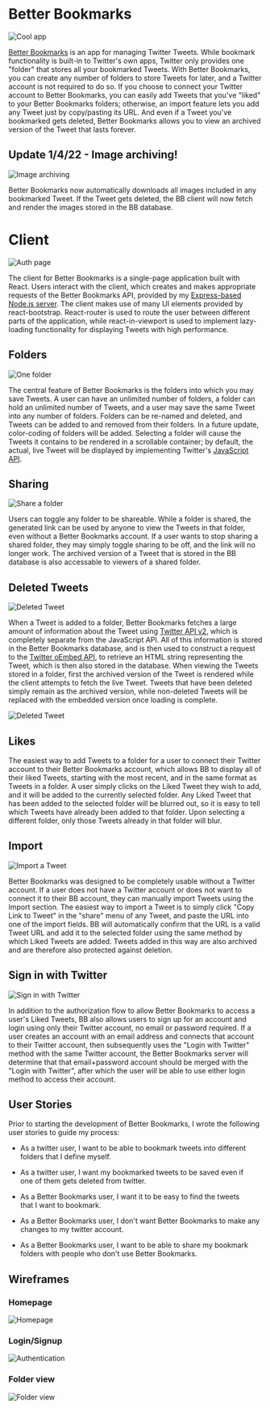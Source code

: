 # Better Bookmarks
![Cool app](https://i.imgur.com/Xo8d2Zf.png)

[Better Bookmarks](https://jonah-saltzman.github.io/better-bookmarks/) is an app for managing Twitter Tweets. While bookmark functionality is built-in to Twitter's own apps, Twitter only provides one "folder" that stores all your bookmarked Tweets. With Better Bookmarks, you can create any number of folders to store Tweets for later, and a Twitter account is not required to do so. If you choose to connect your Twitter account to Better Bookmarks, you can easily add Tweets that you've "liked" to your Better Bookmarks folders; otherwise, an import feature lets you add any Tweet just by copy/pasting its URL. And even if a Tweet you've bookmarked gets deleted, Better Bookmarks allows you to view an archived version of the Tweet that lasts forever.

## Update 1/4/22 - Image archiving!
![Image archiving](https://i.imgur.com/6euuApL.png)

Better Bookmarks now automatically downloads all images included in any bookmarked Tweet. If the Tweet gets deleted, the BB client will now fetch and render the images stored in the BB database.

# Client
![Auth page](https://i.imgur.com/ODPpIkX.png)

The client for Better Bookmarks is a single-page application built with React. Users interact with the client, which creates and makes appropriate requests of the Better Bookmarks API, provided by my [Express-based Node.js server](https://github.com/jonah-saltzman/bookmarks-plus). The client makes use of many UI elements provided by react-bootstrap. React-router is used to route the user between different parts of the application, while react-in-viewport is used to implement lazy-loading functionality for displaying Tweets with high performance.

## Folders
![One folder](https://i.imgur.com/0h8hoSU.png)

The central feature of Better Bookmarks is the folders into which you may save Tweets. A user can have an unlimited number of folders, a folder can hold an unlimited number of Tweets, and a user may save the same Tweet into any number of folders. Folders can be re-named and deleted, and Tweets can be added to and removed from their folders. In a future update, color-coding of folders will be added. Selecting a folder will cause the Tweets it contains to be rendered in a scrollable container; by default, the actual, live Tweet will be displayed by implementing Twitter's [JavaScript API](https://developer.twitter.com/en/docs/twitter-for-websites/javascript-api/guides/scripting-factory-functions).

## Sharing
![Share a folder](https://i.imgur.com/urY6FFz.png)

Users can toggle any folder to be shareable. While a folder is shared, the generated link can be used by anyone to view the Tweets in that folder, even without a Better Bookmarks account. If a user wants to stop sharing a shared folder, they may simply toggle sharing to be off, and the link will no longer work. The archived version of a Tweet that is stored in the BB database is also accessable to viewers of a shared folder.

## Deleted Tweets
![Deleted Tweet](https://i.imgur.com/a5LCRXL.png)

When a Tweet is added to a folder, Better Bookmarks fetches a large amount of information about the Tweet using [Twitter API v2](https://developer.twitter.com/en/docs/twitter-api), which is completely separate from the JavaScript API. All of this information is stored in the Better Bookmarks database, and is then used to construct a request to the [Twitter oEmbed API](https://developer.twitter.com/en/docs/twitter-for-websites/timelines/guides/oembed-api), to retrieve an HTML string representing the Tweet, which is then also stored in the database. When viewing the Tweets stored in a folder, first the archived version of the Tweet is rendered while the client attempts to fetch the live Tweet. Tweets that have been deleted simply remain as the archived version, while non-deleted Tweets will be replaced with the embedded version once loading is complete.

![Deleted Tweet](https://i.imgur.com/VSXtAnK.png)

## Likes

The easiest way to add Tweets to a folder for a user to connect their Twitter account to their Better Bookmarks account, which allows BB to display all of their liked Tweets, starting with the most recent, and in the same format as Tweets in a folder. A user simply clicks on the Liked Tweet they wish to add, and it will be added to the currently selected folder. Any Liked Tweet that has been added to the selected folder will be blurred out, so it is easy to tell which Tweets have already been added to that folder. Upon selecting a different folder, only those Tweets already in that folder will blur.

## Import
![Import a Tweet](https://i.imgur.com/nJszKRW.png)

Better Bookmarks was designed to be completely usable without a Twitter account. If a user does not have a Twitter account or does not want to connect it to their BB account, they can manually import Tweets using the Import section. The easiest way to import a Tweet is to simply click "Copy Link to Tweet" in the "share" menu of any Tweet, and paste the URL into one of the import fields. BB will automatically confirm that the URL is a valid Tweet URL and add it to the selected folder using the same method by which Liked Tweets are added. Tweets added in this way are also archived and are therefore also protected against deletion.

## Sign in with Twitter
![Sign in with Twitter](https://i.imgur.com/GgsggVw.png)

In addition to the authorization flow to allow Better Bookmarks to access a user's Liked Tweets, BB also allows users to sign up for an account and login using only their Twitter account, no email or password required. If a user creates an account with an email address and connects that account to their Twitter account, then subsequently uses the "Login with Twitter" method with the same Twitter account, the Better Bookmarks server will determine that that email+password account should be merged with the "Login with Twitter", after which the user will be able to use either login method to access their account.

## User Stories

Prior to starting the development of Better Bookmarks, I wrote the following user stories to guide my process:
 - As a twitter user, I want to be able to bookmark tweets into
   different folders that I define myself.
   
 - As a twitter user, I want my bookmarked tweets to be saved even if   
   one of them gets deleted from twitter.
   
 - As a Better Bookmarks user, I want it to be easy to find the tweets  
   that I want to bookmark.
   
 - As a Better Bookmarks user, I don't want Better Bookmarks to make any
   changes to my twitter account.
   
 - As a Better Bookmarks user, I want to be able to share my bookmark   
   folders with people who don't use Better Bookmarks.

## Wireframes

### Homepage
![Homepage](https://i.imgur.com/SX6vzNR.jpg)
### Login/Signup
![Authentication](https://i.imgur.com/syxns11.jpg)
### Folder view
![Folder view](https://i.imgur.com/eo6drwj.jpg)